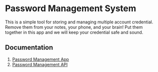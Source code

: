 # Password Management System
This is a simple tool for storing and managing multiple account credential. Remove them from your notes, your phone, and your brain! Put them together in this app and we will keep your credential safe and sound.

## Documentation
1. [Password Management App](https://github.com/geraldi16/basic-password-storage/tree/master/password-storage-ui)
2. [Password Management API](https://github.com/geraldi16/basic-password-storage/tree/master/password-storage-api)
